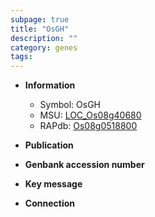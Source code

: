 ```yaml
---
subpage: true
title: "OsGH"
description: ""
category: genes
tags: 
---
```


* **Information**  
    + Symbol: OsGH  
    + MSU: [LOC_Os08g40680](http://rice.plantbiology.msu.edu/cgi-bin/ORF_infopage.cgi?orf=LOC_Os08g40680)  
    + RAPdb: [Os08g0518800](http://rapdb.dna.affrc.go.jp/viewer/gbrowse_details/irgsp1?name=Os08g0518800)  

* **Publication**  

* **Genbank accession number**  

* **Key message**  

* **Connection**  



